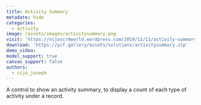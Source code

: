 ```yaml
---
title: Activity Summary
metadate: hide
categories:
  - activity
image: /assets/images/activitysummary.png
visit: 'https://nijoscrmworld.wordpress.com/2019/11/11/activity-summary-pcf-for-model-driven-apps/'
download: 'https://pcf.gallery/assets/solutions/activitysummary.zip'
demo_video: 
model_support: true
canvas_support: false
authors:
  - nijo_joseph
---
```


A control to show an activity summary, to display a count of each type of activity under a record.
